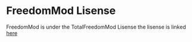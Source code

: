 # FreedomMod Lisense #

FreedomMod is under the TotalFreedomMod Lisense the lisense is linked [here](https://github.com/TotalFreedom/TotalFreedomMod/blob/tfm50/LICENSE.md)